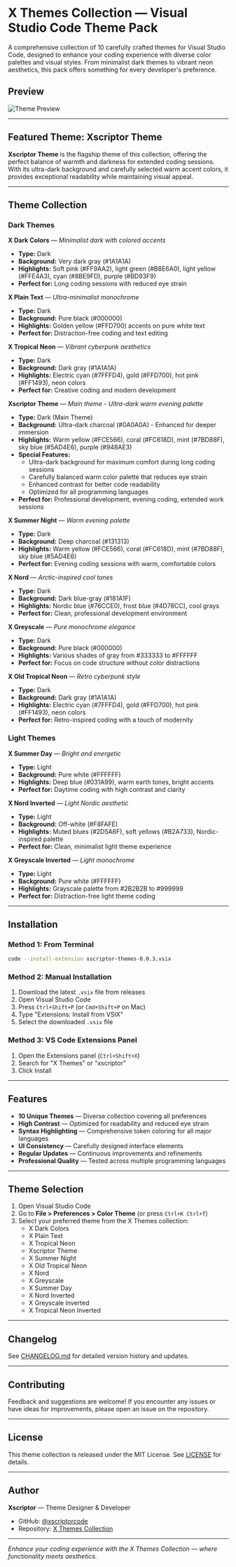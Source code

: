 # X Themes Collection — Visual Studio Code Theme Pack

A comprehensive collection of 10 carefully crafted themes for Visual Studio Code, designed to enhance your coding experience with diverse color palettes and visual styles. From minimalist dark themes to vibrant neon aesthetics, this pack offers something for every developer's preference.

## Preview

![Theme Preview](https://raw.githubusercontent.com/xscriptorcode/X/main/general/vscodethemes/xscriptor-themes/screenshots/preview.jpg)

---

## Featured Theme: Xscriptor Theme

**Xscriptor Theme** is the flagship theme of this collection, offering the perfect balance of warmth and darkness for extended coding sessions. With its ultra-dark background and carefully selected warm accent colors, it provides exceptional readability while maintaining visual appeal.

---

## Theme Collection

### Dark Themes

**X Dark Colors** — *Minimalist dark with colored accents*
- **Type:** Dark
- **Background:** Very dark gray (#1A1A1A)
- **Highlights:** Soft pink (#FF9AA2), light green (#B8E6A0), light yellow (#FFE4A3), cyan (#8BE9FD), purple (#BD93F9)
- **Perfect for:** Long coding sessions with reduced eye strain

**X Plain Text** — *Ultra-minimalist monochrome*
- **Type:** Dark
- **Background:** Pure black (#000000)
- **Highlights:** Golden yellow (#FFD700) accents on pure white text
- **Perfect for:** Distraction-free coding and text editing

**X Tropical Neon** — *Vibrant cyberpunk aesthetics*
- **Type:** Dark
- **Background:** Dark gray (#1A1A1A)
- **Highlights:** Electric cyan (#7FFFD4), gold (#FFD700), hot pink (#FF1493), neon colors
- **Perfect for:** Creative coding and modern development

**Xscriptor Theme** — *Main theme - Ultra-dark warm evening palette*
- **Type:** Dark (Main Theme)
- **Background:** Ultra-dark charcoal (#0A0A0A) - Enhanced for deeper immersion
- **Highlights:** Warm yellow (#FCE566), coral (#FC618D), mint (#7BD88F), sky blue (#5AD4E6), purple (#948AE3)
- **Special Features:** 
  - Ultra-dark background for maximum comfort during long coding sessions
  - Carefully balanced warm color palette that reduces eye strain
  - Enhanced contrast for better code readability
  - Optimized for all programming languages
- **Perfect for:** Professional development, evening coding, extended work sessions

**X Summer Night** — *Warm evening palette*
- **Type:** Dark
- **Background:** Deep charcoal (#131313)
- **Highlights:** Warm yellow (#FCE566), coral (#FC618D), mint (#7BD88F), sky blue (#5AD4E6)
- **Perfect for:** Evening coding sessions with warm, comfortable colors

**X Nord** — *Arctic-inspired cool tones*
- **Type:** Dark
- **Background:** Dark blue-gray (#181A1F)
- **Highlights:** Nordic blue (#76CCE0), frost blue (#4D78CC), cool grays
- **Perfect for:** Clean, professional development environment

**X Greyscale** — *Pure monochrome elegance*
- **Type:** Dark
- **Background:** Pure black (#000000)
- **Highlights:** Various shades of gray from #333333 to #FFFFFF
- **Perfect for:** Focus on code structure without color distractions

**X Old Tropical Neon** — *Retro cyberpunk style*
- **Type:** Dark
- **Background:** Dark gray (#1A1A1A)
- **Highlights:** Electric cyan (#7FFFD4), gold (#FFD700), hot pink (#FF1493), neon colors
- **Perfect for:** Retro-inspired coding with a touch of modernity

### Light Themes

**X Summer Day** — *Bright and energetic*
- **Type:** Light
- **Background:** Pure white (#FFFFFF)
- **Highlights:** Deep blue (#031A99), warm earth tones, bright accents
- **Perfect for:** Daytime coding with high contrast and clarity

**X Nord Inverted** — *Light Nordic aesthetic*
- **Type:** Light
- **Background:** Off-white (#F8FAFE)
- **Highlights:** Muted blues (#2D5A6F), soft yellows (#B2A733), Nordic-inspired palette
- **Perfect for:** Clean, minimalist light theme experience

**X Greyscale Inverted** — *Light monochrome*
- **Type:** Light
- **Background:** Pure white (#FFFFFF)
- **Highlights:** Grayscale palette from #2B2B2B to #999999
- **Perfect for:** Distraction-free light theme coding

---

## Installation

### Method 1: From Terminal
```bash
code --install-extension xscriptor-themes-0.0.3.vsix
```

### Method 2: Manual Installation
1. Download the latest `.vsix` file from releases
2. Open Visual Studio Code
3. Press `Ctrl+Shift+P` (or `Cmd+Shift+P` on Mac)
4. Type "Extensions: Install from VSIX"
5. Select the downloaded `.vsix` file

### Method 3: VS Code Extensions Panel
1. Open the Extensions panel (`Ctrl+Shift+X`)
2. Search for "X Themes" or "xscriptor"
3. Click Install

---

## Features

- **10 Unique Themes** — Diverse collection covering all preferences
- **High Contrast** — Optimized for readability and reduced eye strain
- **Syntax Highlighting** — Comprehensive token coloring for all major languages
- **UI Consistency** — Carefully designed interface elements
- **Regular Updates** — Continuous improvements and refinements
- **Professional Quality** — Tested across multiple programming languages

---

## Theme Selection

1. Open Visual Studio Code
2. Go to **File > Preferences > Color Theme** (or press `Ctrl+K Ctrl+T`)
3. Select your preferred theme from the X Themes collection:
   - X Dark Colors
   - X Plain Text
   - X Tropical Neon
   - Xscriptor Theme
   - X Summer Night
   - X Old Tropical Neon
   - X Nord
   - X Greyscale
   - X Summer Day
   - X Nord Inverted
   - X Greyscale Inverted
   - X Tropical Neon Inverted

---


## Changelog

See [CHANGELOG.md](./CHANGELOG.md) for detailed version history and updates.

---

## Contributing

Feedback and suggestions are welcome! If you encounter any issues or have ideas for improvements, please open an issue on the repository.

---

## License

This theme collection is released under the MIT License. See [LICENSE](./LICENSE) for details.

---

## Author

**Xscriptor** — Theme Designer & Developer

- GitHub: [@xscriptorcode](https://github.com/xscriptorcode)
- Repository: [X Themes Collection](https://github.com/xscriptorcode/X/tree/main/vscodethemes/xdarkcolors)

---

*Enhance your coding experience with the X Themes Collection — where functionality meets aesthetics.*